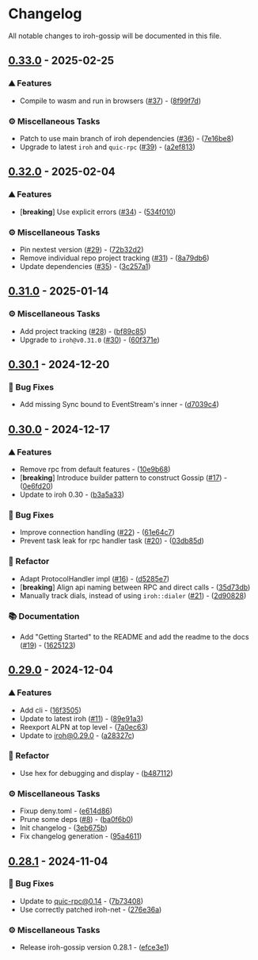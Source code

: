 # Changelog

All notable changes to iroh-gossip will be documented in this file.

## [0.33.0](https://github.com/n0-computer/iroh-gossip/compare/v0.32.0..0.33.0) - 2025-02-25

### ⛰️  Features

- Compile to wasm and run in browsers ([#37](https://github.com/n0-computer/iroh-gossip/issues/37)) - ([8f99f7d](https://github.com/n0-computer/iroh-gossip/commit/8f99f7d85fd8c410512b430a4ee2efd014828550))

### ⚙️ Miscellaneous Tasks

- Patch to use main branch of iroh dependencies ([#36](https://github.com/n0-computer/iroh-gossip/issues/36)) - ([7e16be8](https://github.com/n0-computer/iroh-gossip/commit/7e16be85dbf52af721aa8bb4c68723c029ce4bd2))
- Upgrade to latest `iroh` and `quic-rpc` ([#39](https://github.com/n0-computer/iroh-gossip/issues/39)) - ([a2ef813](https://github.com/n0-computer/iroh-gossip/commit/a2ef813c6033f1683162bb09d50f1f988f774cbe))

## [0.32.0](https://github.com/n0-computer/iroh-gossip/compare/v0.31.0..0.32.0) - 2025-02-04

### ⛰️  Features

- [**breaking**] Use explicit errors ([#34](https://github.com/n0-computer/iroh-gossip/issues/34)) - ([534f010](https://github.com/n0-computer/iroh-gossip/commit/534f01046332a21f6356d189c686f7c6c17af3c2))

### ⚙️ Miscellaneous Tasks

- Pin nextest version ([#29](https://github.com/n0-computer/iroh-gossip/issues/29)) - ([72b32d2](https://github.com/n0-computer/iroh-gossip/commit/72b32d25e8a810011456a2740581b3b3802f1cab))
- Remove individual repo project tracking ([#31](https://github.com/n0-computer/iroh-gossip/issues/31)) - ([8a79db6](https://github.com/n0-computer/iroh-gossip/commit/8a79db65a928ae0610d85301b009d3ec13b0fbe1))
- Update dependencies ([#35](https://github.com/n0-computer/iroh-gossip/issues/35)) - ([3c257a1](https://github.com/n0-computer/iroh-gossip/commit/3c257a1db9ea0ade0c35b060a28b1287321a532a))

## [0.31.0](https://github.com/n0-computer/iroh-gossip/compare/v0.30.1..0.31.0) - 2025-01-14

### ⚙️ Miscellaneous Tasks

- Add project tracking ([#28](https://github.com/n0-computer/iroh-gossip/issues/28)) - ([bf89c85](https://github.com/n0-computer/iroh-gossip/commit/bf89c85c3ffa78fea462d5ad7c7bae10f828d7b0))
- Upgrade to `iroh@v0.31.0` ([#30](https://github.com/n0-computer/iroh-gossip/issues/30)) - ([60f371e](https://github.com/n0-computer/iroh-gossip/commit/60f371ec61992889c390d64611e907a491812b96))

## [0.30.1](https://github.com/n0-computer/iroh-gossip/compare/v0.30.0..0.30.1) - 2024-12-20

### 🐛 Bug Fixes

- Add missing Sync bound to EventStream's inner - ([d7039c4](https://github.com/n0-computer/iroh-gossip/commit/d7039c4684e0072bce1c1fe4bce7d39ba42e8390))

## [0.30.0](https://github.com/n0-computer/iroh-gossip/compare/v0.29.0..0.30.0) - 2024-12-17

### ⛰️  Features

- Remove rpc from default features - ([10e9b68](https://github.com/n0-computer/iroh-gossip/commit/10e9b685f6ede483ace4be4360466a111dfcfec4))
- [**breaking**] Introduce builder pattern to construct Gossip ([#17](https://github.com/n0-computer/iroh-gossip/issues/17)) - ([0e6fd20](https://github.com/n0-computer/iroh-gossip/commit/0e6fd20203c6468af9d783f1e62379eca283188a))
- Update to iroh 0.30 - ([b3a5a33](https://github.com/n0-computer/iroh-gossip/commit/b3a5a33351b57e01cba816826d642f3314f00e7d))

### 🐛 Bug Fixes

- Improve connection handling ([#22](https://github.com/n0-computer/iroh-gossip/issues/22)) - ([61e64c7](https://github.com/n0-computer/iroh-gossip/commit/61e64c79961640cd2aa2412e607035cd7750f824))
- Prevent task leak for rpc handler task ([#20](https://github.com/n0-computer/iroh-gossip/issues/20)) - ([03db85d](https://github.com/n0-computer/iroh-gossip/commit/03db85d218738df7b4c39cc2d178f2f90ba58ea3))

### 🚜 Refactor

- Adapt ProtocolHandler impl ([#16](https://github.com/n0-computer/iroh-gossip/issues/16)) - ([d5285e7](https://github.com/n0-computer/iroh-gossip/commit/d5285e7240da4e233be7c8f83099741f6f272bb0))
- [**breaking**] Align api naming between RPC and direct calls  - ([35d73db](https://github.com/n0-computer/iroh-gossip/commit/35d73db8a982d7bbe1eb3cba126ac25422f5c1b6))
- Manually track dials, instead of using `iroh::dialer` ([#21](https://github.com/n0-computer/iroh-gossip/issues/21)) - ([2d90828](https://github.com/n0-computer/iroh-gossip/commit/2d90828a682574e382f5b0fbc43395ff698a63e2))

### 📚 Documentation

- Add "Getting Started" to the README and add the readme to the docs ([#19](https://github.com/n0-computer/iroh-gossip/issues/19)) - ([1625123](https://github.com/n0-computer/iroh-gossip/commit/1625123a89278cb09827abe8e7ee2bf409cf2f20))

## [0.29.0](https://github.com/n0-computer/iroh-gossip/compare/v0.28.1..0.29.0) - 2024-12-04

### ⛰️  Features

- Add cli - ([16f3505](https://github.com/n0-computer/iroh-gossip/commit/16f35050fe47534052e79dcbca42da4212dc6256))
- Update to latest iroh ([#11](https://github.com/n0-computer/iroh-gossip/issues/11)) - ([89e91a3](https://github.com/n0-computer/iroh-gossip/commit/89e91a34bd046fb7fbd504b2b8d0849e2865d410))
- Reexport ALPN at top level - ([7a0ec63](https://github.com/n0-computer/iroh-gossip/commit/7a0ec63a0ab7f14d78c77f8c779b2abef956da40))
- Update to iroh@0.29.0  - ([a28327c](https://github.com/n0-computer/iroh-gossip/commit/a28327ca512407a18a3802800c6712adc33acf84))

### 🚜 Refactor

- Use hex for debugging and display - ([b487112](https://github.com/n0-computer/iroh-gossip/commit/b4871121ed1862da4459353f63415d8ae4b3f8c5))

### ⚙️ Miscellaneous Tasks

- Fixup deny.toml - ([e614d86](https://github.com/n0-computer/iroh-gossip/commit/e614d86c0a690ac4acb6b4ef394a0bf55662dcc7))
- Prune some deps ([#8](https://github.com/n0-computer/iroh-gossip/issues/8)) - ([ba0f6b0](https://github.com/n0-computer/iroh-gossip/commit/ba0f6b0f54a740d8eae7ee6683f4aa1d8d8c8eb2))
- Init changelog - ([3eb675b](https://github.com/n0-computer/iroh-gossip/commit/3eb675b6a1ad51279ce225d0b36ef9957f17aa06))
- Fix changelog generation - ([95a4611](https://github.com/n0-computer/iroh-gossip/commit/95a4611aafee248052d3dc9ef97c9bc8a26d4821))

## [0.28.1](https://github.com/n0-computer/iroh-gossip/compare/v0.28.0..v0.28.1) - 2024-11-04

### 🐛 Bug Fixes

- Update to quic-rpc@0.14 - ([7b73408](https://github.com/n0-computer/iroh-gossip/commit/7b73408e80381b77534ae3721be0421da110de80))
- Use correctly patched iroh-net - ([276e36a](https://github.com/n0-computer/iroh-gossip/commit/276e36aa1caff8d41f89d57d8aef229ffa9924cb))

### ⚙️ Miscellaneous Tasks

- Release iroh-gossip version 0.28.1 - ([efce3e1](https://github.com/n0-computer/iroh-gossip/commit/efce3e1dc991c15a7f1fc6f579f04876a22a7b1e))



